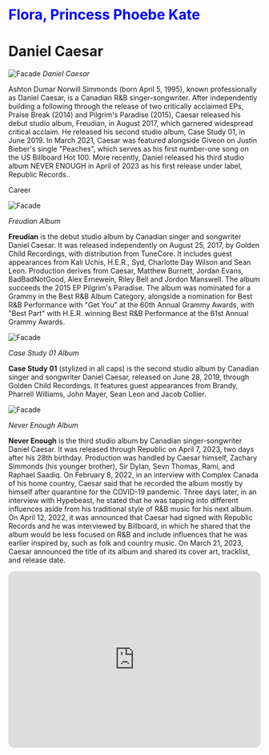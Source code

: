 # <span style="color:blue"> **Flora, Princess Phoebe Kate**</span>

# Daniel Caesar
![Facade](https://blogs-images.forbes.com/ogdenpayne/files/2017/02/Daniel-Caesar-NEw-by-Keith-Henry.jpg) 
*Daniel Caesar*

Ashton Dumar Norwill Simmonds (born April 5, 1995), known professionally as Daniel Caesar, is a Canadian R&B singer-songwriter. 
After independently building a following through the release of two critically acclaimed EPs, Praise Break (2014) and Pilgrim's Paradise (2015), Caesar released his debut studio album, Freudian, in August 2017, which garnered widespread critical acclaim. 
He released his second studio album, Case Study 01, in June 2019. In March 2021, Caesar was featured alongside Giveon on Justin Bieber's single "Peaches", which serves as his first number-one song on the US Billboard Hot 100. More recently, 
Daniel released his third studio album NEVER ENOUGH in April of 2023 as his first release under label, Republic Records..

Career

![Facade](https://upload.wikimedia.org/wikipedia/en/b/b9/Freudian_by_Daniel_Caesar.jpg)

*Freudian Album*

**Freudian** is the debut studio album by Canadian singer and songwriter Daniel Caesar. It was released independently on August 25, 2017, by Golden Child Recordings, with distribution from TuneCore. It includes guest appearances from Kali Uchis, H.E.R., Syd, Charlotte Day Wilson and Sean Leon. 
Production derives from Caesar, Matthew Burnett, Jordan Evans, BadBadNotGood, Alex Ernewein, Riley Bell and Jordon Manswell. 
The album succeeds the 2015 EP Pilgrim's Paradise. The album was nominated for a Grammy in the Best R&B Album Category, alongside a nomination for Best R&B Performance with "Get You" at the 60th Annual Grammy Awards, with "Best Part" with H.E.R. winning Best R&B Performance at the 61st Annual Grammy Awards.

![Facade](https://upload.wikimedia.org/wikipedia/en/4/4c/Daniel_Caesar_-_Case_Study_01.png)

*Case Study 01 Album*

**Case Study 01** (stylized in all caps) is the second studio album by Canadian singer and songwriter Daniel Caesar, released on June 28, 2019, through Golden Child Recordings. 
It features guest appearances from Brandy, Pharrell Williams, John Mayer, Sean Leon and Jacob Collier.

![Facade](https://upload.wikimedia.org/wikipedia/en/thumb/c/c0/Daniel_Caesar_-_Never_Enough.png/220px-Daniel_Caesar_-_Never_Enough.png)

*Never Enough Album*

**Never Enough** is the third studio album by Canadian singer-songwriter Daniel Caesar. It was released through Republic on April 7, 2023, two days after his 28th birthday. Production was handled by Caesar himself, Zachary Simmonds (his younger brother), Sir Dylan, Sevn Thomas, Rami, and Raphael Saadiq.
On February 8, 2022, in an interview with Complex Canada of his home country, Caesar said that he recorded the album mostly by himself after quarantine for the COVID-19 pandemic. Three days later, in an interview with Hypebeast, he stated that he was tapping into different influences aside from his traditional style of R&B music for his next album. On April 12, 2022, it was announced that Caesar had signed with Republic Records and he was interviewed by Billboard, in which he shared that the album would be less focused on R&B and include influences that he was earlier inspired by, such as folk and country music. On March 21, 2023, Caesar announced the title of its album and shared its cover art, tracklist, and release date.

<iframe style="border-radius:12px" src="https://open.spotify.com/embed/artist/20wkVLutqVOYrc0kxFs7rA?utm_source=generator" width="100%" height="352" frameBorder="0" allowfullscreen="" allow="autoplay; clipboard-write; encrypted-media; fullscreen; picture-in-picture" loading="lazy"></iframe>



